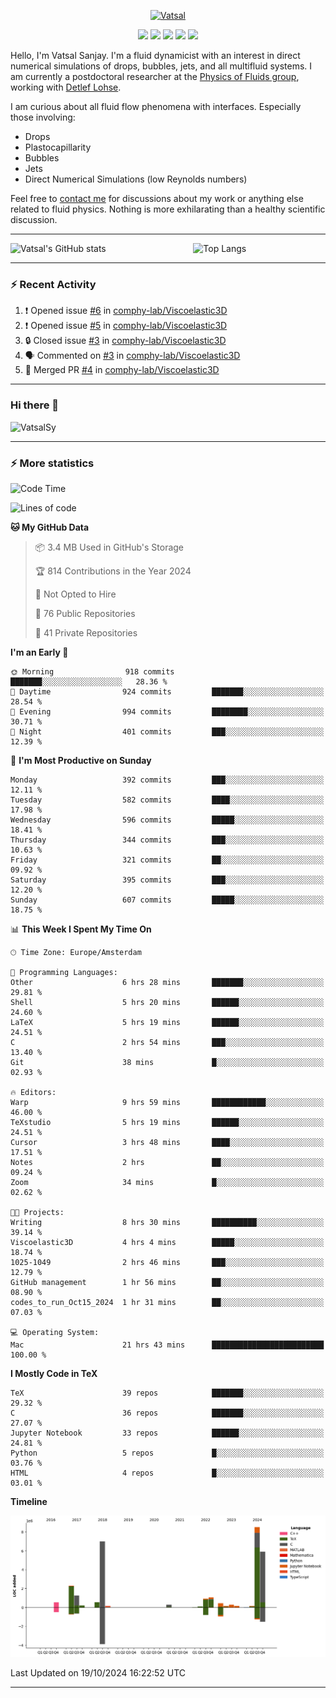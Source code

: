 <center>

[<img alt="Vatsal" width="200px" src="https://www.dropbox.com/s/dxyybgtblo8er6h/Logo_Vatsal_Vector.png?raw=1">](https://www.vatsalsanjay.com)

[<img src="https://img.shields.io/badge/googlescholar-4285F4?&style=for-the-badge&logo=googlescholar&logoColor=white">](https://scholar.google.com/citations?hl=en&user=67aQviYAAAAJ)
[<img src="https://img.shields.io/static/v1.svg?&style=for-the-badge&logo=ResearchGate&label=&message=ResearchGate&logoColor=white&color=green">](https://www.researchgate.net/profile/Vatsal-Sanjay-2)
[<img src="https://img.shields.io/badge/twitter-1DA1F2?&style=for-the-badge&logo=twitter&logoColor=white">](https://twitter.com/VatsalSanjay)
[<img src="https://img.shields.io/badge/linkedin-0A66C2?&style=for-the-badge&logo=linkedin">](https://www.linkedin.com/in/vatsalsanjay/)
[<img src="https://img.shields.io/badge/orcid-A6CE39?&style=for-the-badge&logo=orcid&logoColor=white">](https://orcid.org/0000-0002-4293-6099)

</center>

Hello, I'm Vatsal Sanjay. I'm a fluid dynamicist with an interest in direct numerical simulations of drops, bubbles, jets, and all multifluid systems. I am currently a postdoctoral researcher at the [Physics of Fluids group](https://pof.tnw.utwente.nl), working with [Detlef Lohse](https://en.wikipedia.org/wiki/Detlef_Lohse). 

I am curious about all fluid flow phenomena with interfaces. Especially those involving:

- Drops
- Plastocapillarity
- Bubbles
- Jets
- Direct Numerical Simulations (low Reynolds numbers)

Feel free to [contact me](mailto:contact@vatsalsanjay.com) for discussions about my work or anything else related to fluid physics. Nothing is more exhilarating than a healthy scientific discussion.

<!-- ![Vatsal's GitHub stats](https://github-readme-stats-xi-wine-74.vercel.app/api?username=VatsalSy&show_icons=true&theme=vision-friendly-dark)

![Top Langs](https://github-readme-stats-xi-wine-74.vercel.app/api/top-langs/?username=VatsalSy&layout=compact&theme=vision-friendly-dark) -->

---
<div style="display: flex; justify-content: space-between;">
    <img src="https://github-readme-stats-xi-wine-74.vercel.app/api?username=VatsalSy&show_icons=true&theme=vision-friendly-dark" alt="Vatsal's GitHub stats" style="width: 55%;">
    <img src="https://github-readme-stats-xi-wine-74.vercel.app/api/top-langs/?username=VatsalSy&layout=compact&theme=vision-friendly-dark" alt="Top Langs" style="width: 42%;">
</div>

---

### :zap: Recent Activity

<!--START_SECTION:activity-->
1. ❗ Opened issue [#6](https://github.com/comphy-lab/Viscoelastic3D/issues/6) in [comphy-lab/Viscoelastic3D](https://github.com/comphy-lab/Viscoelastic3D)
2. ❗ Opened issue [#5](https://github.com/comphy-lab/Viscoelastic3D/issues/5) in [comphy-lab/Viscoelastic3D](https://github.com/comphy-lab/Viscoelastic3D)
3. 🔒 Closed issue [#3](https://github.com/comphy-lab/Viscoelastic3D/issues/3) in [comphy-lab/Viscoelastic3D](https://github.com/comphy-lab/Viscoelastic3D)
4. 🗣 Commented on [#3](https://github.com/comphy-lab/Viscoelastic3D/issues/3#issuecomment-2423614089) in [comphy-lab/Viscoelastic3D](https://github.com/comphy-lab/Viscoelastic3D)
5. 🎉 Merged PR [#4](https://github.com/comphy-lab/Viscoelastic3D/pull/4) in [comphy-lab/Viscoelastic3D](https://github.com/comphy-lab/Viscoelastic3D)
<!--END_SECTION:activity-->
---

### Hi there 👋
<p align="left"> <img src="https://komarev.com/ghpvc/?username=VatsalSy&label=Profile%20views&color=orange&style=for-the-badge" alt="VatsalSy" /> </p>

---
### :zap: More statistics

<!--START_SECTION:waka-->
![Code Time](http://img.shields.io/badge/Code%20Time-409%20hrs%2044%20mins-blue)

![Lines of code](https://img.shields.io/badge/From%20Hello%20World%20I%27ve%20Written-29.8%20million%20lines%20of%20code-blue)

**🐱 My GitHub Data** 

> 📦 3.4 MB Used in GitHub's Storage 
 > 
> 🏆 814 Contributions in the Year 2024
 > 
> 🚫 Not Opted to Hire
 > 
> 📜 76 Public Repositories 
 > 
> 🔑 41 Private Repositories 
 > 
**I'm an Early 🐤** 

```text
🌞 Morning                918 commits         ███████░░░░░░░░░░░░░░░░░░   28.36 % 
🌆 Daytime                924 commits         ███████░░░░░░░░░░░░░░░░░░   28.54 % 
🌃 Evening                994 commits         ████████░░░░░░░░░░░░░░░░░   30.71 % 
🌙 Night                  401 commits         ███░░░░░░░░░░░░░░░░░░░░░░   12.39 % 
```
📅 **I'm Most Productive on Sunday** 

```text
Monday                   392 commits         ███░░░░░░░░░░░░░░░░░░░░░░   12.11 % 
Tuesday                  582 commits         ████░░░░░░░░░░░░░░░░░░░░░   17.98 % 
Wednesday                596 commits         █████░░░░░░░░░░░░░░░░░░░░   18.41 % 
Thursday                 344 commits         ███░░░░░░░░░░░░░░░░░░░░░░   10.63 % 
Friday                   321 commits         ██░░░░░░░░░░░░░░░░░░░░░░░   09.92 % 
Saturday                 395 commits         ███░░░░░░░░░░░░░░░░░░░░░░   12.20 % 
Sunday                   607 commits         █████░░░░░░░░░░░░░░░░░░░░   18.75 % 
```


📊 **This Week I Spent My Time On** 

```text
🕑︎ Time Zone: Europe/Amsterdam

💬 Programming Languages: 
Other                    6 hrs 28 mins       ███████░░░░░░░░░░░░░░░░░░   29.81 % 
Shell                    5 hrs 20 mins       ██████░░░░░░░░░░░░░░░░░░░   24.60 % 
LaTeX                    5 hrs 19 mins       ██████░░░░░░░░░░░░░░░░░░░   24.51 % 
C                        2 hrs 54 mins       ███░░░░░░░░░░░░░░░░░░░░░░   13.40 % 
Git                      38 mins             █░░░░░░░░░░░░░░░░░░░░░░░░   02.93 % 

🔥 Editors: 
Warp                     9 hrs 59 mins       ████████████░░░░░░░░░░░░░   46.00 % 
TeXstudio                5 hrs 19 mins       ██████░░░░░░░░░░░░░░░░░░░   24.51 % 
Cursor                   3 hrs 48 mins       ████░░░░░░░░░░░░░░░░░░░░░   17.51 % 
Notes                    2 hrs               ██░░░░░░░░░░░░░░░░░░░░░░░   09.24 % 
Zoom                     34 mins             █░░░░░░░░░░░░░░░░░░░░░░░░   02.62 % 

🐱‍💻 Projects: 
Writing                  8 hrs 30 mins       ██████████░░░░░░░░░░░░░░░   39.14 % 
Viscoelastic3D           4 hrs 4 mins        █████░░░░░░░░░░░░░░░░░░░░   18.74 % 
1025-1049                2 hrs 46 mins       ███░░░░░░░░░░░░░░░░░░░░░░   12.79 % 
GitHub management        1 hr 56 mins        ██░░░░░░░░░░░░░░░░░░░░░░░   08.90 % 
codes_to_run_Oct15_2024  1 hr 31 mins        ██░░░░░░░░░░░░░░░░░░░░░░░   07.03 % 

💻 Operating System: 
Mac                      21 hrs 43 mins      █████████████████████████   100.00 % 
```

**I Mostly Code in TeX** 

```text
TeX                      39 repos            ███████░░░░░░░░░░░░░░░░░░   29.32 % 
C                        36 repos            ███████░░░░░░░░░░░░░░░░░░   27.07 % 
Jupyter Notebook         33 repos            ██████░░░░░░░░░░░░░░░░░░░   24.81 % 
Python                   5 repos             █░░░░░░░░░░░░░░░░░░░░░░░░   03.76 % 
HTML                     4 repos             █░░░░░░░░░░░░░░░░░░░░░░░░   03.01 % 
```



**Timeline**

![Lines of Code chart](https://raw.githubusercontent.com/VatsalSy/VatsalSy/main/assets/bar_graph.png)


 Last Updated on 19/10/2024 16:22:52 UTC
<!--END_SECTION:waka-->
---
